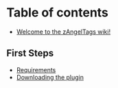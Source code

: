 # Table of contents

* [Welcome to the zAngelTags wiki!](README.md)

## First Steps

* [Requirements](first-steps/requirements.md)
* [Downloading the plugin](first-steps/downloading-the-plugin.md)
